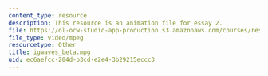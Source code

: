 ```yaml
---
content_type: resource
description: This resource is an animation file for essay 2.
file: https://ol-ocw-studio-app-production.s3.amazonaws.com/courses/res-12-001-topics-in-fluid-dynamics-spring-2010/ec6aefcc204db3cde2e43b29215eccc3_igwaves_beta.mpg
file_type: video/mpeg
resourcetype: Other
title: igwaves_beta.mpg
uid: ec6aefcc-204d-b3cd-e2e4-3b29215eccc3
---
```

